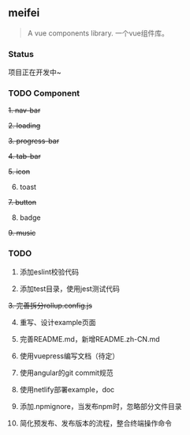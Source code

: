 ## meifei

> A vue components library. 一个vue组件库。

### Status

项目正在开发中~

### TODO Component

~~1. nav-bar~~

~~2. loading~~

~~3. progress-bar~~

~~4. tab-bar~~

~~5. icon~~

6. toast

~~7. button~~

8. badge

~~9. music~~

### TODO

1. 添加eslint校验代码

2. 添加test目录，使用jest测试代码

~~3. 完善拆分rollup.config.js~~

4. 重写、设计example页面

5. 完善README.md，新增README.zh-CN.md

6. 使用vuepress编写文档（待定）

7. 使用angular的git commit规范

8. 使用netlify部署example，doc

9. 添加.npmignore，当发布npm时，忽略部分文件目录

10. 简化预发布、发布版本的流程，整合终端操作命令